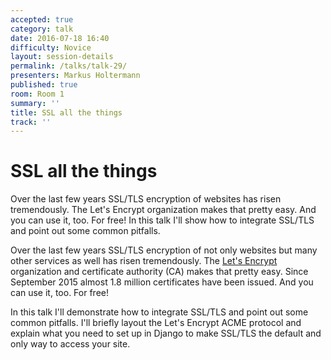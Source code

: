 ```yaml
---
accepted: true
category: talk
date: 2016-07-18 16:40
difficulty: Novice
layout: session-details
permalink: /talks/talk-29/
presenters: Markus Holtermann
published: true
room: Room 1
summary: ''
title: SSL all the things
track: ''
---
```


# SSL all the things

Over the last few years SSL/TLS encryption of websites has risen tremendously.
The Let's Encrypt organization makes that pretty easy. And you can use it,
too. For free! In this talk I'll show how to integrate SSL/TLS and point out
some common pitfalls.

Over the last few years SSL/TLS encryption of not only websites but many other
services as well has risen tremendously. The [Let's
Encrypt](https://letsencrypt.org/) organization and certificate authority (CA)
makes that pretty easy. Since September 2015 almost 1.8 million certificates
have been issued. And you can use it, too. For free!

In this talk I'll demonstrate how to integrate SSL/TLS and point out some
common pitfalls. I'll briefly layout the Let's Encrypt ACME protocol and
explain what you need to set up in Django to make SSL/TLS the default and only
way to access your site.